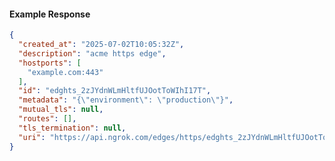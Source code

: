 <!-- Code generated for API Clients. DO NOT EDIT. -->

#### Example Response

```json
{
  "created_at": "2025-07-02T10:05:32Z",
  "description": "acme https edge",
  "hostports": [
    "example.com:443"
  ],
  "id": "edghts_2zJYdnWLmHltfUJOotToWIhI17T",
  "metadata": "{\"environment\": \"production\"}",
  "mutual_tls": null,
  "routes": [],
  "tls_termination": null,
  "uri": "https://api.ngrok.com/edges/https/edghts_2zJYdnWLmHltfUJOotToWIhI17T"
}
```

